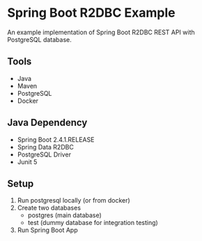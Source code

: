# Spring Boot R2DBC Example

An example implementation of Spring Boot R2DBC REST API with PostgreSQL database.

## Tools
* Java
* Maven
* PostgreSQL
* Docker

## Java Dependency
* Spring Boot 2.4.1.RELEASE
* Spring Data R2DBC
* PostgreSQL Driver
* Junit 5

## Setup
1. Run postgresql locally (or from docker)
2. Create two databases
    - postgres (main database)
    - test (dummy database for integration testing)
3. Run Spring Boot App




